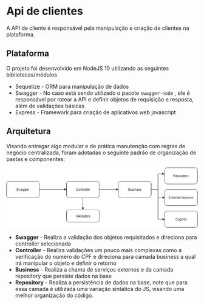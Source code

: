 
# Api de clientes

A API de cliente é responsável pela manipulação e criação de clientes na plataforma.


## Plataforma

O projeto foi desenvolvido em NodeJS 10 utilizando as seguintes bibliotecas/módulos

 - Sequelize - ORM para manipulação de dados 
 - Swagger - No caso está sendo utilizado o pacote `swagger-node` , ele é responsável por rotear a API e definir objetos de requisição e resposta, além de validações básicas
 - Express - Framework para criação de aplicativos web javascript
## Arquitetura 
Visando entregar algo modular e de prática manutenção com regras de negócio centralizada, foram adotadas o seguinte padrão de organização de pastas e componentes:

![Arquitetura](images/arquitetura_api.png)

 - **Swagger** - Realiza a validação dos objetos requisitados e direciona para controller selecionada
 - **Controller** - Realiza validações um pouco mais complexas como a verificação do numero do CPF e direciona para camada business a qual irá manipular o objeto e definir o retorno 
 - **Business** - Realiza a chama de serviços externos e da camada repository que persiste dados na base
 - **Repository** - Realiza a persistência de dados na base, note que para essa camada é utilizada uma variação sintática do JS, visando uma melhor organização do código. 
